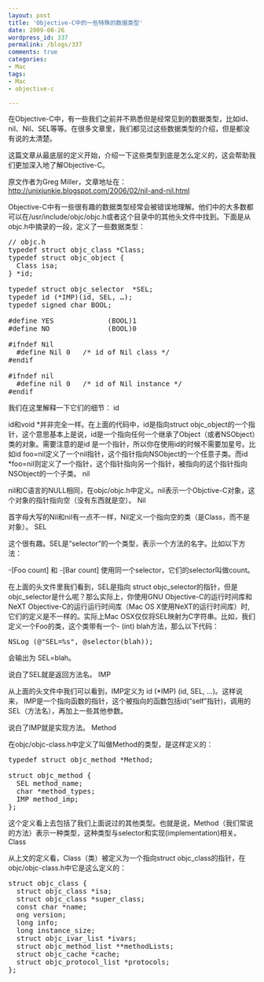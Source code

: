 ```yaml
---
layout: post
title: 'Objective-C中的一些特殊的数据类型'
date: 2009-08-26
wordpress_id: 337
permalink: /blogs/337
comments: true
categories:
- Mac
tags:
- Mac
- objective-c

---
```

在Objective-C中，有一些我们之前并不熟悉但是经常见到的数据类型，比如id、nil、Nil、SEL等等。在很多文章里，我们都见过这些数据类型的介绍，但是都没有说的太清楚。

这篇文章从最底层的定义开始，介绍一下这些类型到底是怎么定义的，这会帮助我们更加深入地了解Objective-C。

原文作者为Greg Miller，文章地址在：
http://unixjunkie.blogspot.com/2006/02/nil-and-nil.html

Objective-C中有一些很有趣的数据类型经常会被错误地理解。他们中的大多数都可以在/usr/include/objc/objc.h或者这个目录中的其他头文件中找到。下面是从objc.h中摘录的一段，定义了一些数据类型：
<pre class="prettyprint linenums">
// objc.h
typedef struct objc_class *Class;
typedef struct objc_object {
  Class isa;
} *id;

typedef struct objc_selector  *SEL;
typedef id (*IMP)(id, SEL, …);
typedef signed char BOOL;

#define YES             (BOOL)1
#define NO              (BOOL)0

#ifndef Nil
  #define Nil 0   /* id of Nil class */
#endif

#ifndef nil
  #define nil 0   /* id of Nil instance */
#endif
</pre>

我们在这里解释一下它们的细节：
id

id和void *并非完全一样。在上面的代码中，id是指向struct objc_object的一个指针，这个意思基本上是说，id是一个指向任何一个继承了Object（或者NSObject）类的对象。需要注意的是id 是一个指针，所以你在使用id的时候不需要加星号。比如id foo=nil定义了一个nil指针，这个指针指向NSObject的一个任意子类。而id *foo=nil则定义了一个指针，这个指针指向另一个指针，被指向的这个指针指向NSObject的一个子类。
nil

nil和C语言的NULL相同，在objc/objc.h中定义。nil表示一个Objctive-C对象，这个对象的指针指向空（没有东西就是空）。
Nil

首字母大写的Nil和nil有一点不一样，Nil定义一个指向空的类（是Class，而不是对象）。
SEL

这个很有趣。SEL是“selector”的一个类型，表示一个方法的名字。比如以下方法：

-[Foo count] 和 -[Bar count] 使用同一个selector，它们的selector叫做count。

在上面的头文件里我们看到，SEL是指向 struct objc_selector的指针，但是objc_selector是什么呢？那么实际上，你使用GNU Objective-C的运行时间库和NeXT Objective-C的运行运行时间库（Mac OS X使用NeXT的运行时间库）时,它们的定义是不一样的。实际上Mac OSX仅仅将SEL映射为C字符串。比如，我们定义一个Foo的类，这个类带有一个- (int) blah方法，那么以下代码：
<pre class="prettyprint linenums">
NSLog (@"SEL=%s", @selector(blah));
</pre>
会输出为 SEL=blah。

说白了SEL就是返回方法名。
IMP

从上面的头文件中我们可以看到，IMP定义为 id (*IMP) (id, SEL, …)。这样说来， IMP是一个指向函数的指针，这个被指向的函数包括id(“self”指针)，调用的SEL（方法名），再加上一些其他参数。

说白了IMP就是实现方法。
Method

在objc/objc-class.h中定义了叫做Method的类型，是这样定义的：
<pre class="prettyprint linenums">
typedef struct objc_method *Method;

struct objc_method {
  SEL method_name;
  char *method_types;
  IMP method_imp;
};
</pre>
这个定义看上去包括了我们上面说过的其他类型。也就是说，Method（我们常说的方法）表示一种类型，这种类型与selector和实现(implementation)相关。
Class

从上文的定义看，Class（类）被定义为一个指向struct objc_class的指针，在objc/objc-class.h中它是这么定义的：
<pre class="prettyprint linenums">
struct objc_class {
  struct objc_class *isa;
  struct objc_class *super_class;
  const char *name;
  ong version;
  long info;
  long instance_size;
  struct objc_ivar_list *ivars;
  struct objc_method_list **methodLists;
  struct objc_cache *cache;
  struct objc_protocol_list *protocols;
};
</pre>

